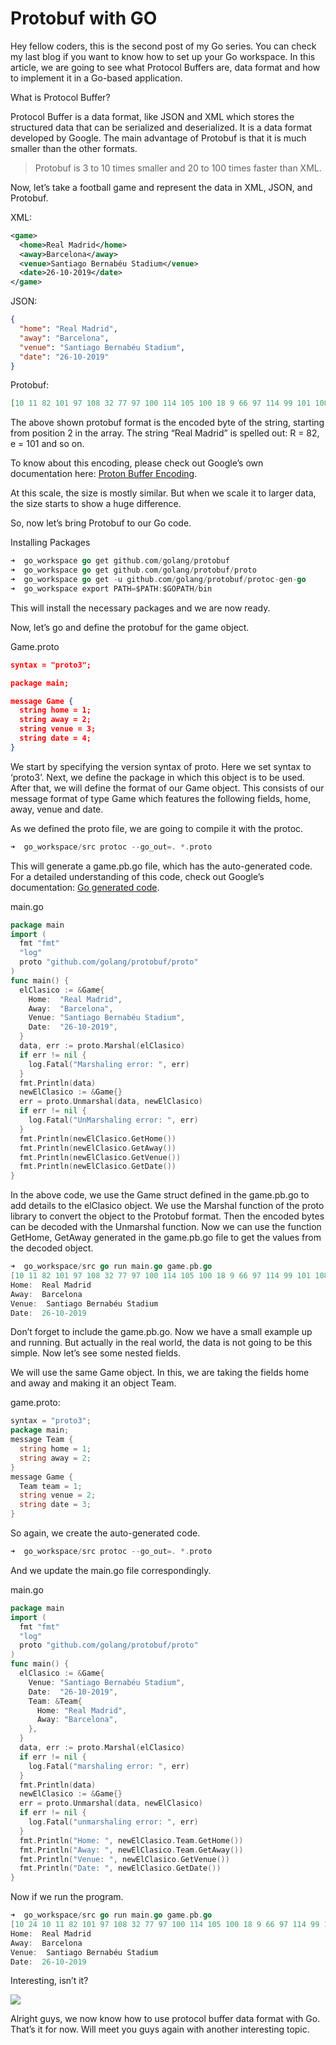# Protobuf with GO


Hey fellow coders, this is the second post of my Go series. You can check my last blog if you want to know how to set up your Go workspace. In this article, we are going to see what Protocol Buffers are, data format and how to implement it in a Go-based application.

What is Protocol Buffer?

Protocol Buffer is a data format, like JSON and XML which stores the structured data that can be serialized and deserialized. It is a data format developed by Google. The main advantage of Protobuf is that it is much smaller than the other formats.

> Protobuf is 3 to 10 times smaller and 20 to 100 times faster than XML.

Now, let’s take a football game and represent the data in XML, JSON, and Protobuf.

XML:

```xml
<game>
  <home>Real Madrid</home>
  <away>Barcelona</away>
  <venue>Santiago Bernabéu Stadium</venue>
  <date>26-10-2019</date>
</game>
```

JSON:

```json
{
  "home": "Real Madrid",
  "away": "Barcelona",
  "venue": "Santiago Bernabéu Stadium",
  "date": "26-10-2019"
}
```

Protobuf:

```json
[10 11 82 101 97 108 32 77 97 100 114 105 100 18 9 66 97 114 99 101 108 111 110 97 26 26 83 97 110 116 105 97 103 111 32 66 101 114 110 97 98 195 169 117 32 83 116 97 100 105 117 109 34 10 50 54 45 49 48 45 50 48 49 57]
```

The above shown protobuf format is the encoded byte of the string, starting from position 2 in the array. The string “Real Madrid” is spelled out: R = 82, e = 101 and so on.

To know about this encoding, please check out Google’s own documentation here: [Proton Buffer Encoding](https://developers.google.com/protocol-buffers/docs/encoding).

At this scale, the size is mostly similar. But when we scale it to larger data, the size starts to show a huge difference.

So, now let’s bring Protobuf to our Go code.

Installing Packages

```go
➜  go_workspace go get github.com/golang/protobuf
➜  go_workspace go get github.com/golang/protobuf/proto
➜  go_workspace go get -u github.com/golang/protobuf/protoc-gen-go
➜  go_workspace export PATH=$PATH:$GOPATH/bin
```

This will install the necessary packages and we are now ready.

Now, let’s go and define the protobuf for the game object.

Game.proto

```json
syntax = "proto3";

package main;

message Game {
  string home = 1;
  string away = 2;
  string venue = 3;
  string date = 4;
}
```

We start by specifying the version syntax of proto. Here we set syntax to ‘proto3’. Next, we define the package in which this object is to be used. After that, we will define the format of our Game object. This consists of our message format of type Game which features the following fields, home, away, venue and date.

As we defined the proto file, we are going to compile it with the protoc.

```go
➜  go_workspace/src protoc --go_out=. *.proto
```

This will generate a game.pb.go file, which has the auto-generated code. For a detailed understanding of this code, check out Google’s documentation: [Go generated code](https://developers.google.com/protocol-buffers/docs/reference/go-generated).

main.go

```go
package main
import (
  fmt "fmt"
  "log"
  proto "github.com/golang/protobuf/proto"
)
func main() {
  elClasico := &Game{
    Home:  "Real Madrid",
    Away:  "Barcelona",
    Venue: "Santiago Bernabéu Stadium",
    Date:  "26-10-2019",
  }
  data, err := proto.Marshal(elClasico)
  if err != nil {
    log.Fatal("Marshaling error: ", err)
  }
  fmt.Println(data)
  newElClasico := &Game{}
  err = proto.Unmarshal(data, newElClasico)
  if err != nil {
    log.Fatal("UnMarshaling error: ", err)
  }
  fmt.Println(newElClasico.GetHome())
  fmt.Println(newElClasico.GetAway())
  fmt.Println(newElClasico.GetVenue())
  fmt.Println(newElClasico.GetDate())
}
```

In the above code, we use the Game struct defined in the game.pb.go to add details to the elClasico object. We use the Marshal function of the proto library to convert the object to the Protobuf format. Then the encoded bytes can be decoded with the Unmarshal function. Now we can use the function GetHome, GetAway generated in the game.pb.go file to get the values from the decoded object.

```go
➜  go_workspace/src go run main.go game.pb.go
[10 11 82 101 97 108 32 77 97 100 114 105 100 18 9 66 97 114 99 101 108 111 110 97 26 26 83 97 110 116 105 97 103 111 32 66 101 114 110 97 98 195 169 117 32 83 116 97 100 105 117 109 34 10 50 54 45 49 48 45 50 48 49 57]
Home:  Real Madrid
Away:  Barcelona
Venue:  Santiago Bernabéu Stadium
Date:  26-10-2019
```

Don’t forget to include the game.pb.go. Now we have a small example up and running. But actually in the real world, the data is not going to be this simple. Now let’s see some nested fields.

We will use the same Game object. In this, we are taking the fields home and away and making it an object Team.

game.proto:

```go
syntax = "proto3";
package main;
message Team {
  string home = 1;
  string away = 2;
}
message Game {
  Team team = 1;
  string venue = 2;
  string date = 3;
}
```

So again, we create the auto-generated code.

```go
➜  go_workspace/src protoc --go_out=. *.proto
```

And we update the main.go file correspondingly.

main.go

```go
package main
import (
  fmt "fmt"
  "log"
  proto "github.com/golang/protobuf/proto"
)
func main() {
  elClasico := &Game{
    Venue: "Santiago Bernabéu Stadium",
    Date:  "26-10-2019",
    Team: &Team{
      Home: "Real Madrid",
      Away: "Barcelona",
    },
  }
  data, err := proto.Marshal(elClasico)
  if err != nil {
    log.Fatal("marshaling error: ", err)
  }
  fmt.Println(data)
  newElClasico := &Game{}
  err = proto.Unmarshal(data, newElClasico)
  if err != nil {
    log.Fatal("unmarshaling error: ", err)
  }
  fmt.Println("Home: ", newElClasico.Team.GetHome())
  fmt.Println("Away: ", newElClasico.Team.GetAway())
  fmt.Println("Venue: ", newElClasico.GetVenue())
  fmt.Println("Date: ", newElClasico.GetDate())
}
```

Now if we run the program.

```go
➜  go_workspace/src go run main.go game.pb.go
[10 24 10 11 82 101 97 108 32 77 97 100 114 105 100 18 9 66 97 114 99 101 108 111 110 97 18 26 83 97 110 116 105 97 103 111 32 66 101 114 110 97 98 195 169 117 32 83 116 97 100 105 117 109 26 10 50 54 45 49 48 45 50 48 49 57]
Home:  Real Madrid
Away:  Barcelona
Venue:  Santiago Bernabéu Stadium
Date:  26-10-2019
```

Interesting, isn’t it?

![](https://media.giphy.com/media/l3vR1Orv4xDgXX7Z6/giphy.gif)

Alright guys, we now know how to use protocol buffer data format with Go. That’s it for now. Will meet you guys again with another interesting topic.